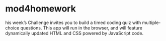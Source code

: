 # mod4homework
his week’s Challenge invites you to build a timed coding quiz with multiple-choice questions. This app will run in the browser, and will feature dynamically updated HTML and CSS powered by JavaScript code.
